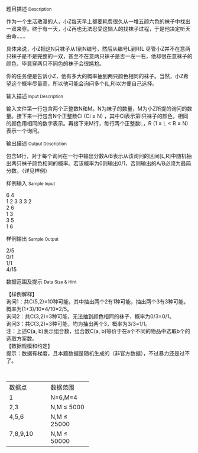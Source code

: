 <div class="panel panel-default">
<div class="area-title">
<span>
题目描述
<small>Description</small>
</span></div>
<div class="panel-body">

<p><span style="">作为一个生活散漫的人，小Z每天早上都要耗费很久从一堆五颜六色的袜子中找出一双来穿。终于有一天，小Z再也无法忍受这恼人的找袜子过程，于是他决定听天由命……</span></p><p><span style="">具体来说，小Z把这N只袜子从1到N编号，然后从编号L到R(L 尽管小Z并不在意两只袜子是不是完整的一双，甚至不在意两只袜子是否一左一右，他却很在意袜子的颜色，毕竟穿两只不同色的袜子会很尴尬。</span></p><p><span style="">你的任务便是告诉小Z，他有多大的概率抽到两只颜色相同的袜子。当然，小Z希望这个概率尽量高，所以他可能会询问多个(L,R)以方便自己选择。</span></p>

</div>
</div>

<div class="panel panel-default">
<div class="area-title">
<span>
输入描述
<small>Input Description</small>
</span></div>
<div class="panel-body">
<p><span style="">输入文件第一行包含两个正整数N和M。N为袜子的数量，M为小Z所提的询问的数量。接下来一行包含N个正整数Ci (<span style="">Ci ≤ N) </span>，其中Ci表示第i只袜子的颜色，相同的颜色用相同的数字表示。再接下来M行，每行两个正整数L，R (<span style="">1 ≤ L &lt; R ≤ N) </span>表示一个询问。</span></p>

</div>
</div>
<div  class="panel panel-default">
<div class="area-title">
<span>
输出描述
<small>Output Description</small>
</span></div>
<div class="panel-body">

<p>包含M行，对于每个询问在一行中输出分数A/B表示从该询问的区间[L,R]中随机抽出两只袜子颜色相同的概率。若该概率为0则输出0/1，否则输出的A/B必须为最简分数。（详见样例）<span style="font-family: 微软雅黑, &#39;Microsoft YaHei&#39;;"></span></p>

</div>
</div>


<div class="panel panel-default">
<div class="area-title">
<span>
样例输入
<small>Sample Input</small>
</span></div>
<div class="panel-body">
<p><span style=""><span style="">6 4</span><br style="font-family: arial, verdana, helvetica, sans-serif;"><span style="">1 2 3 3 3 2<span style=""></span></span><br style="font-family: arial, verdana, helvetica, sans-serif;"><span style="">2 6</span><br style="font-family: arial, verdana, helvetica, sans-serif;"><span style="">1 3</span><br style="font-family: arial, verdana, helvetica, sans-serif;"><span style="">3 5</span><br style="font-family: arial, verdana, helvetica, sans-serif;"><span style="">1 6</span></span><span style="font-family: arial, helvetica, sans-serif;"></span></p>

</div>
</div>

<div class="panel panel-default">
<div class="area-title">
<span>
样例输出
<small>Sample Output</small>
</span></div>
<div class="panel-body">
<p><span style=""><span style="">2/5</span><br style="font-family: arial, verdana, helvetica, sans-serif;"><span style="">0/1</span><br style="font-family: arial, verdana, helvetica, sans-serif;"><span style="">1/1</span><br style="font-family: arial, verdana, helvetica, sans-serif;"><span style="">4/15</span></span></p>

</div>
</div>

<div class="panel panel-default">
<div class="area-title">
<span>
数据范围及提示
<small>Data Size & Hint</small>
</span></div>
<div class="panel-body">
<p><span style=""><span style="">【样例解释】</span><br style="font-family: arial, verdana, helvetica, sans-serif;"><span style="">询问1：共C(5,2)=10种可能，其中抽出两个2有1种可能，抽出两个3有3种可能，概率为(1+3)/10=4/10=2/5。</span><br style="font-family: arial, verdana, helvetica, sans-serif;"><span style="">询问2：共C(3,2)=3种可能，无法抽到颜色相同的袜子，概率为0/3=0/1。</span><br style="font-family: arial, verdana, helvetica, sans-serif;"><span style="">询问3：共C(3,2)=3种可能，均为抽出两个3，概率为3/3=1/1。</span><br style="font-family: arial, verdana, helvetica, sans-serif;"><span style="">注：上述C(a, b)表<span style=""></span>示组合数，组合数C(a, b)等价于在a个不同的物品中选取b个的选取方案数。</span><br style="font-family: arial, verdana, helvetica, sans-serif;"><span style="">【数据规模和约定】<br style="font-family: arial, verdana, helvetica, sans-serif;"><span style="">提示<span style="">：</span>数据有梯度<span style="">，且本题数据是随机生成的（非官方数据），不过暴力还是过不了。</span></span></span></span></p><p><br></p><table width="-351"><tbody><tr><td style="" valign="top"><span style="">数据点</span></td><td style="" valign="top"><span style="">数据范围</span></td></tr><tr><td style="" valign="top"><span style="">1</span></td><td style="" valign="top"><span style="">N=6,M=4</span></td></tr><tr><td style="" valign="top" width="96"><span style="">2,3</span></td><td style="" valign="top" width="96"><span style="">N,M ≤ 5000</span></td></tr><tr><td style="" valign="top" width="96"><span style="">4,5,6</span></td><td style="" valign="top" width="96"><span style="">N,M ≤ 25000</span></td></tr><tr><td style="" valign="top" width="96"><span style="">7,8,9,10</span></td><td style="" valign="top" width="96"><span style="">N,M ≤ 50000</span></td></tr></tbody></table>
</div>
</div>